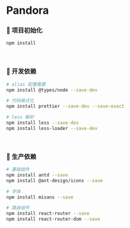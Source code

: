 # Pandora

### 🤖 项目初始化

```bash
npm install
```

<br>

### 🧬 开发依赖

```bash
# alias 配置需要
npm install @types/node --save-dev

# 代码格式化
npm install prettier --save-dev --save-exact

# less 解析
npm install less --save-dev
npm install less-loader --save-dev
```

<br>

### 🎉 生产依赖

```bash
# 基础组件
npm install antd --save
npm install @ant-design/icons --save

# 字体
npm install misans --save

# 路由组件
npm install react-router --save
npm install react-router-dom --save
```

